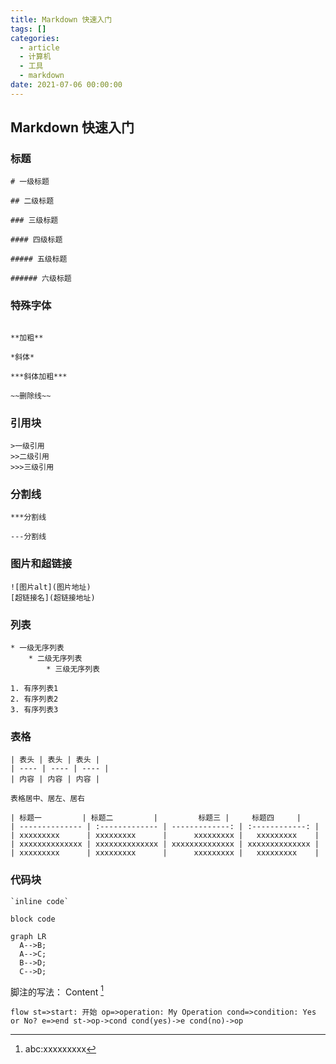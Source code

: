 ```yaml
---
title: Markdown 快速入门
tags: []
categories:
  - article
  - 计算机
  - 工具
  - markdown
date: 2021-07-06 00:00:00
---
```


## Markdown 快速入门

### 标题

```code
# 一级标题

## 二级标题

### 三级标题

#### 四级标题

##### 五级标题

###### 六级标题

```

### 特殊字体

```code

**加粗**

*斜体*

***斜体加粗***

~~删除线~~
```

### 引用块

```code
>一级引用
>>二级引用
>>>三级引用
```

### 分割线

```code
***分割线

---分割线
```

### 图片和超链接

```code
![图片alt](图片地址)
[超链接名](超链接地址)
```

### 列表

```code
* 一级无序列表
    * 二级无序列表
        * 三级无序列表

1. 有序列表1
2. 有序列表2
3. 有序列表3
```

### 表格

```code
| 表头 | 表头 | 表头 |
| ---- | ---- | ---- |
| 内容 | 内容 | 内容 |

表格居中、居左、居右

| 标题一         | 标题二         |         标题三 |     标题四     |
| -------------- | :------------- | -------------: | :------------: |
| xxxxxxxxx      | xxxxxxxxx      |      xxxxxxxxx |   xxxxxxxxx    |
| xxxxxxxxxxxxxx | xxxxxxxxxxxxxx | xxxxxxxxxxxxxx | xxxxxxxxxxxxxx |
| xxxxxxxxx      | xxxxxxxxx      |      xxxxxxxxx |   xxxxxxxxx    |
```

### 代码块

```code
`inline code`

block code

```

```mermaid
graph LR
  A-->B;
  A-->C;
  B-->D;
  C-->D;
```

脚注的写法：
Content [^1]

[^1]: abc:xxxxxxxxx

​`flow st=>start: 开始 op=>operation: My Operation cond=>condition: Yes or No? e=>end st->op->cond cond(yes)->e cond(no)->op ​`
